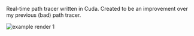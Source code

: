 Real-time path tracer written in Cuda. Created to be an improvement over my previous (bad) path tracer.

![example render 1](https://github.com/Imsack/path_tracer/assets/71440182/7d42beb6-fae0-4a9f-8be7-9432b65a38d2)
